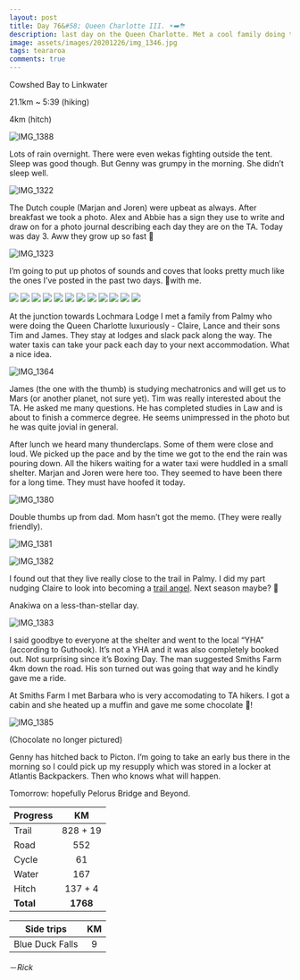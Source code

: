 ```yaml
---
layout: post
title: Day 76&#58; Queen Charlotte III. ☀️➡️⛈
description: last day on the Queen Charlotte. Met a cool family doing their annual tramp. Rain and thunder just as we were about to get out. Fun times. 
image: assets/images/20201226/img_1346.jpg
tags: teararoa
comments: true
---
```


Cowshed Bay to Linkwater

21.1km ~ 5:39 (hiking)

4km (hitch)

![IMG_1388](/assets/images/20201226/img_1388.jpg)

Lots of rain overnight. There were even wekas fighting outside the tent. Sleep was good though. But Genny was grumpy in the morning. She didn’t sleep well.

![IMG_1322](/assets/images/20201226/img_1322.jpg)

The Dutch couple (Marjan and Joren) were upbeat as always. After breakfast we took a photo. Alex and Abbie has a sign they use to write and draw on for a photo journal describing each day they are on the TA. Today was day 3. Aww they grow up so fast 🥳

![IMG_1323](/assets/images/20201226/img_1323.jpg)

I’m going to put up photos of sounds and coves that looks pretty much like the ones I’ve posted in the past two days. 🐻with me. 

<div class="gallery" data-columns="2">
  <img src="/assets/images/20201226/img_1326.jpg">
  <img src="/assets/images/20201226/img_1327.jpg">
  <img src="/assets/images/20201226/img_1331.jpg">
  <img src="/assets/images/20201226/img_1332.jpg">
  <img src="/assets/images/20201226/img_1333.jpg">
  <img src="/assets/images/20201226/img_1335.jpg">
  <img src="/assets/images/20201226/img_1340.jpg">
  <img src="/assets/images/20201226/img_1346.jpg">
  <img src="/assets/images/20201226/img_1350.jpg">
  <img src="/assets/images/20201226/img_1359.jpg">
  <img src="/assets/images/20201226/img_1360.jpg">
  <img src="/assets/images/20201226/img_1361.jpg">
</div>

At the junction towards Lochmara Lodge I met a family from Palmy who were doing the Queen Charlotte luxuriously - Claire, Lance and their sons Tim and James. They stay at lodges and slack pack along the way. The water taxis can take your pack each day to your next accommodation. What a nice idea. 

![IMG_1364](/assets/images/20201226/img_1364.jpg)

James (the one with the thumb) is studying mechatronics and will get us to Mars (or another planet, not sure yet). Tim was really interested about the TA. He asked me many questions. He has completed studies in Law and is about to finish a commerce degree. He seems unimpressed in the photo but he was quite jovial in general. 

After lunch we heard many thunderclaps. Some of them were close and loud. We picked up the pace and by the time we got to the end the rain was pouring down. All the hikers waiting for a water taxi were huddled in a small shelter. Marjan and Joren were here too. They seemed to have been there for a long time. They must have hoofed it today. 

![IMG_1380](/assets/images/20201226/img_1380.jpg)

Double thumbs up from dad. Mom hasn’t got the memo. (They were really friendly).

![IMG_1381](/assets/images/20201226/img_1381.jpg)

![IMG_1382](/assets/images/20201226/img_1382.jpg)

I found out that they live really close to the trail in Palmy. I did my part nudging Claire to look into becoming a [trail angel](https://facebook.com/groups/trailangels/). Next season maybe? 🤞

Anakiwa on a less-than-stellar day. 

![IMG_1383](/assets/images/20201226/img_1383.jpg)

I said goodbye to everyone at the shelter and went to the local “YHA” (according to Guthook). It’s not a YHA and it was also completely booked out. Not surprising since it’s Boxing Day. The man suggested Smiths Farm 4km down the road. His son turned out was going that way and he kindly gave me a ride. 

At Smiths Farm I met Barbara who is very accomodating to TA hikers. I got a cabin and she heated up a muffin and gave me some chocolate 🍫!

![IMG_1385](/assets/images/20201226/img_1385.jpg)

(Chocolate no longer pictured)

Genny has hitched back to Picton. I’m going to take an early bus there in the morning so I could pick up my resupply which was stored in a locker at Atlantis Backpackers. Then who knows what will happen. 

Tomorrow: hopefully Pelorus Bridge and Beyond.

| Progress | KM |
| ---- |:----:|
| Trail | 828 + 19 |
| Road | 552 |
| Cycle | 61 |
| Water | 167 |
| Hitch | 137 + 4 |
| **Total** | **1768** |

| Side trips | KM |
| ---- |:----:|
| Blue Duck Falls | 9 |



－_Rick_